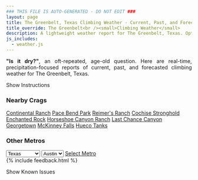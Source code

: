 ```yaml
---
### THIS FILE IS AUTO-GENERATED - DO NOT EDIT ###
layout: page
title: The Greenbelt, Texas Climbing Weather - Current, Past, and Forecasted Report
title_override: The Greenbelt<br /><small>Climbing Weather</small>
description: A lightweight weather report for The Greenbelt, Texas. Optimized for slow internet connections.
js_includes:
  - weather.js
---
```


<section class="measure center lh-copy f5-ns f6 ph2 mv4" style="text-align: justify;">
<strong>"Is it dry?"</strong>, an oft-repeated, age-old question. Here are real-time,
precipitation-focused reports of current, past, and forecasted climbing weather for The Greenbelt, Texas.
</section>

<p id="settings-toggle" class="mw5 b center tc hover-light-red black-70 pointer">Show Instructions</p>
<section id="settings" class="overflow-hidden" style="display:none;">
    <div class="mv2 ph2 center">
        <div class="fn f6 tc pv2">
            <p class="measure lh-copy center"><strong>Show/hide hourly forecasts</strong> by clicking the desired day.</p>
            <hr class="mw5 p0 mv2 o-60 b0 bt b--light-red light-red bg-light-red">
            <p class="measure lh-copy center"><strong>Current and Past conditions</strong> are measured by the nearest weather station. <strong>Forecast conditions</strong> are calculated and polled separately.</p>
            <hr class="mw5 p0 mv2 o-60 b0 bt b--light-red light-red bg-light-red">
            <p class="measure lh-copy center"><strong>Having issues?</strong> Try <a id="clear-cache" class="no-underline relative fancy-link light-red hover-light-red" href="#">clearing the local cache</a>.</p>
            <hr class="mw5 p0 mv2 o-60 b0 bt b--light-red light-red bg-light-red">
            <p class="measure lh-copy center">Weather data sourced from <a class="no-underline fancy-link relative light-red" target="_blank" href="https://www.weather.gov/documentation/services-web-api">weather.gov</a>.</p>
        </div>
    </div>
</section>
<section id="weather" data-crag="the-greenbelt-texas" class="mv4-ns mv3 ph2 center"></section>
<section id="nearby" class="tc lh-copy">
  <h3>Nearby Crags</h3>
<a class="nowrap no-underline fancy-link relative light-red mh3" href="/crags/continental-ranch-texas-weather.html">Continental Ranch</a>
<a class="nowrap no-underline fancy-link relative light-red mh3" href="/crags/pace-bend-park-texas-weather.html">Pace Bend Park</a>
<a class="nowrap no-underline fancy-link relative light-red mh3" href="/crags/reimers-ranch-texas-weather.html">Reimer's Ranch</a>
<a class="nowrap no-underline fancy-link relative light-red mh3" href="/crags/cochise-stronghold-arizona-weather.html">Cochise Stronghold</a>
<a class="nowrap no-underline fancy-link relative light-red mh3" href="/crags/enchanted-rock-texas-weather.html">Enchanted Rock</a>
<a class="nowrap no-underline fancy-link relative light-red mh3" href="/crags/horseshoe-canyon-ranch-arkansas-weather.html">Horseshoe Canyon Ranch</a>
<a class="nowrap no-underline fancy-link relative light-red mh3" href="/crags/last-chance-canyon-new-mexico-weather.html">Last Chance Canyon</a>
<a class="nowrap no-underline fancy-link relative light-red mh3" href="/crags/georgetown-texas-weather.html">Georgetown</a>
<a class="nowrap no-underline fancy-link relative light-red mh3" href="/crags/mckinney-falls-texas-weather.html">McKinney Falls</a>
<a class="nowrap no-underline fancy-link relative light-red mh3" href="/crags/hueco-tanks-texas-weather.html">Hueco Tanks</a>
</section>
<section id="nearby" class="tc lh-copy">
  <h3>Other Metros</h3>
  <select class="ma1 bg-near-white pa2" id="stateSel">
    <option value="Texas" selected>Texas</option>
    <option value="Washington">Washington</option>
    <option value="Colorado">Colorado</option>
    <option value="Tennessee">Tennessee</option>
    <option value="Utah">Utah</option>
    <option value="California">California</option>
  </select>
  <select class="ma1 bg-near-white pa2" id="citySel">
    <option value="Austin" selected>Austin</option>
  </select>
  <a id="selectMetro" class="f6 link dim ph3 pv2 ma1 dib white bg-light-red" href="/crags/austin-texas-weather.html">Select Metro</a>
  <script>
    var states = [];
    states["Texas"] = "Austin"
    states["Washington"] = "Seattle"
    states["Colorado"] = "Denver"
    states["Tennessee"] = "Nashville"
    states["Utah"] = "Salt Lake City"
    states["California"] = "San Francisco|Los Angeles"
  </script>
</section>
{% include feedback.html %}
<p id="issues-toggle" class="mw5 b center tc hover-light-red black-70 pointer">Show Known Issues</p>
<section id="issues" class="overflow-hidden tc f6">
</section>

<script>
  var weekly_EWX_153_89 = {"updated":"2023-01-11T19:16:40+00:00","units":"us","forecastGenerator":"BaselineForecastGenerator","generatedAt":"2023-01-11T19:29:11+00:00","updateTime":"2023-01-11T19:16:40+00:00","validTimes":"2023-01-11T13:00:00+00:00/P7DT12H","elevation":{"unitCode":"wmoUnit:m","value":181.9656},"periods":[{"number":1,"name":"This Afternoon","startTime":"2023-01-11T13:00:00-06:00","endTime":"2023-01-11T18:00:00-06:00","isDaytime":true,"temperature":83,"temperatureUnit":"F","temperatureTrend":null,"windSpeed":"10 to 15 mph","windDirection":"SSW","icon":"https://api.weather.gov/icons/land/day/few?size=medium","shortForecast":"Sunny","detailedForecast":"Sunny, with a high near 83. South southwest wind 10 to 15 mph, with gusts as high as 25 mph."},{"number":2,"name":"Tonight","startTime":"2023-01-11T18:00:00-06:00","endTime":"2023-01-12T06:00:00-06:00","isDaytime":false,"temperature":53,"temperatureUnit":"F","temperatureTrend":"rising","windSpeed":"5 to 10 mph","windDirection":"W","icon":"https://api.weather.gov/icons/land/night/few?size=medium","shortForecast":"Mostly Clear","detailedForecast":"Mostly clear. Low around 53, with temperatures rising to around 58 overnight. West wind 5 to 10 mph, with gusts as high as 25 mph."},{"number":3,"name":"Thursday","startTime":"2023-01-12T06:00:00-06:00","endTime":"2023-01-12T18:00:00-06:00","isDaytime":true,"temperature":64,"temperatureUnit":"F","temperatureTrend":null,"windSpeed":"15 mph","windDirection":"NNW","icon":"https://api.weather.gov/icons/land/day/few?size=medium","shortForecast":"Sunny","detailedForecast":"Sunny, with a high near 64. North northwest wind around 15 mph, with gusts as high as 30 mph."},{"number":4,"name":"Thursday Night","startTime":"2023-01-12T18:00:00-06:00","endTime":"2023-01-13T06:00:00-06:00","isDaytime":false,"temperature":38,"temperatureUnit":"F","temperatureTrend":null,"windSpeed":"5 to 10 mph","windDirection":"NNW","icon":"https://api.weather.gov/icons/land/night/few?size=medium","shortForecast":"Mostly Clear","detailedForecast":"Mostly clear, with a low around 38. North northwest wind 5 to 10 mph, with gusts as high as 20 mph."},{"number":5,"name":"Friday","startTime":"2023-01-13T06:00:00-06:00","endTime":"2023-01-13T18:00:00-06:00","isDaytime":true,"temperature":64,"temperatureUnit":"F","temperatureTrend":null,"windSpeed":"5 mph","windDirection":"NNE","icon":"https://api.weather.gov/icons/land/day/few?size=medium","shortForecast":"Sunny","detailedForecast":"Sunny, with a high near 64. North northeast wind around 5 mph."},{"number":6,"name":"Friday Night","startTime":"2023-01-13T18:00:00-06:00","endTime":"2023-01-14T06:00:00-06:00","isDaytime":false,"temperature":37,"temperatureUnit":"F","temperatureTrend":null,"windSpeed":"0 mph","windDirection":"ESE","icon":"https://api.weather.gov/icons/land/night/skc?size=medium","shortForecast":"Clear","detailedForecast":"Clear, with a low around 37. East southeast wind around 0 mph."},{"number":7,"name":"Saturday","startTime":"2023-01-14T06:00:00-06:00","endTime":"2023-01-14T18:00:00-06:00","isDaytime":true,"temperature":66,"temperatureUnit":"F","temperatureTrend":null,"windSpeed":"0 to 10 mph","windDirection":"SSE","icon":"https://api.weather.gov/icons/land/day/few?size=medium","shortForecast":"Sunny","detailedForecast":"Sunny, with a high near 66. South southeast wind 0 to 10 mph, with gusts as high as 20 mph."},{"number":8,"name":"Saturday Night","startTime":"2023-01-14T18:00:00-06:00","endTime":"2023-01-15T06:00:00-06:00","isDaytime":false,"temperature":49,"temperatureUnit":"F","temperatureTrend":null,"windSpeed":"5 to 10 mph","windDirection":"S","icon":"https://api.weather.gov/icons/land/night/sct?size=medium","shortForecast":"Partly Cloudy","detailedForecast":"Partly cloudy, with a low around 49. South wind 5 to 10 mph."},{"number":9,"name":"Sunday","startTime":"2023-01-15T06:00:00-06:00","endTime":"2023-01-15T18:00:00-06:00","isDaytime":true,"temperature":76,"temperatureUnit":"F","temperatureTrend":null,"windSpeed":"5 to 15 mph","windDirection":"S","icon":"https://api.weather.gov/icons/land/day/sct?size=medium","shortForecast":"Mostly Sunny","detailedForecast":"Mostly sunny, with a high near 76. South wind 5 to 15 mph, with gusts as high as 35 mph."},{"number":10,"name":"Sunday Night","startTime":"2023-01-15T18:00:00-06:00","endTime":"2023-01-16T06:00:00-06:00","isDaytime":false,"temperature":58,"temperatureUnit":"F","temperatureTrend":null,"windSpeed":"5 to 10 mph","windDirection":"S","icon":"https://api.weather.gov/icons/land/night/bkn?size=medium","shortForecast":"Mostly Cloudy","detailedForecast":"Mostly cloudy, with a low around 58."},{"number":11,"name":"M.L. King Jr. Day","startTime":"2023-01-16T06:00:00-06:00","endTime":"2023-01-16T18:00:00-06:00","isDaytime":true,"temperature":78,"temperatureUnit":"F","temperatureTrend":null,"windSpeed":"5 to 10 mph","windDirection":"WSW","icon":"https://api.weather.gov/icons/land/day/sct?size=medium","shortForecast":"Mostly Sunny","detailedForecast":"Mostly sunny, with a high near 78."},{"number":12,"name":"Monday Night","startTime":"2023-01-16T18:00:00-06:00","endTime":"2023-01-17T06:00:00-06:00","isDaytime":false,"temperature":51,"temperatureUnit":"F","temperatureTrend":null,"windSpeed":"0 to 5 mph","windDirection":"W","icon":"https://api.weather.gov/icons/land/night/sct?size=medium","shortForecast":"Partly Cloudy","detailedForecast":"Partly cloudy, with a low around 51."},{"number":13,"name":"Tuesday","startTime":"2023-01-17T06:00:00-06:00","endTime":"2023-01-17T18:00:00-06:00","isDaytime":true,"temperature":80,"temperatureUnit":"F","temperatureTrend":null,"windSpeed":"0 to 5 mph","windDirection":"SW","icon":"https://api.weather.gov/icons/land/day/sct?size=medium","shortForecast":"Mostly Sunny","detailedForecast":"Mostly sunny, with a high near 80."},{"number":14,"name":"Tuesday Night","startTime":"2023-01-17T18:00:00-06:00","endTime":"2023-01-18T06:00:00-06:00","isDaytime":false,"temperature":57,"temperatureUnit":"F","temperatureTrend":null,"windSpeed":"5 mph","windDirection":"SSW","icon":"https://api.weather.gov/icons/land/night/sct/rain_showers,20?size=medium","shortForecast":"Partly Cloudy then Slight Chance Rain Showers","detailedForecast":"A slight chance of rain showers after midnight. Partly cloudy, with a low around 57. Chance of precipitation is 20%."}]}
  var hourly_EWX_153_89 = {"@context":["https://geojson.org/geojson-ld/geojson-context.jsonld",{"@version":"1.1","wx":"https://api.weather.gov/ontology#","geo":"http://www.opengis.net/ont/geosparql#","unit":"http://codes.wmo.int/common/unit/","@vocab":"https://api.weather.gov/ontology#"}],"type":"Feature","geometry":{"type":"Polygon","coordinates":[[[-97.8044748,30.257838],[-97.80393029999999,30.2351015],[-97.77761489999999,30.235569599999998],[-97.77815419999999,30.2583062],[-97.8044748,30.257838]]]},"properties":{"updated":"2023-01-11T19:16:40+00:00","units":"us","forecastGenerator":"HourlyForecastGenerator","generatedAt":"2023-01-11T19:29:12+00:00","updateTime":"2023-01-11T19:16:40+00:00","validTimes":"2023-01-11T13:00:00+00:00/P7DT12H","elevation":{"unitCode":"wmoUnit:m","value":181.9656},"periods":[{"number":1,"name":"","startTime":"2023-01-11T13:00:00-06:00","endTime":"2023-01-11T14:00:00-06:00","isDaytime":true,"temperature":76,"temperatureUnit":"F","temperatureTrend":null,"windSpeed":"15 mph","windDirection":"SSW","icon":"https://api.weather.gov/icons/land/day/few?size=small","shortForecast":"Sunny","detailedForecast":""},{"number":2,"name":"","startTime":"2023-01-11T14:00:00-06:00","endTime":"2023-01-11T15:00:00-06:00","isDaytime":true,"temperature":81,"temperatureUnit":"F","temperatureTrend":null,"windSpeed":"15 mph","windDirection":"SSW","icon":"https://api.weather.gov/icons/land/day/few?size=small","shortForecast":"Sunny","detailedForecast":""},{"number":3,"name":"","startTime":"2023-01-11T15:00:00-06:00","endTime":"2023-01-11T16:00:00-06:00","isDaytime":true,"temperature":83,"temperatureUnit":"F","temperatureTrend":null,"windSpeed":"15 mph","windDirection":"SSW","icon":"https://api.weather.gov/icons/land/day/few?size=small","shortForecast":"Sunny","detailedForecast":""},{"number":4,"name":"","startTime":"2023-01-11T16:00:00-06:00","endTime":"2023-01-11T17:00:00-06:00","isDaytime":true,"temperature":82,"temperatureUnit":"F","temperatureTrend":null,"windSpeed":"15 mph","windDirection":"SSW","icon":"https://api.weather.gov/icons/land/day/few?size=small","shortForecast":"Sunny","detailedForecast":""},{"number":5,"name":"","startTime":"2023-01-11T17:00:00-06:00","endTime":"2023-01-11T18:00:00-06:00","isDaytime":true,"temperature":80,"temperatureUnit":"F","temperatureTrend":null,"windSpeed":"10 mph","windDirection":"SSW","icon":"https://api.weather.gov/icons/land/day/few?size=small","shortForecast":"Sunny","detailedForecast":""},{"number":6,"name":"","startTime":"2023-01-11T18:00:00-06:00","endTime":"2023-01-11T19:00:00-06:00","isDaytime":false,"temperature":78,"temperatureUnit":"F","temperatureTrend":null,"windSpeed":"10 mph","windDirection":"SSW","icon":"https://api.weather.gov/icons/land/night/few?size=small","shortForecast":"Mostly Clear","detailedForecast":""},{"number":7,"name":"","startTime":"2023-01-11T19:00:00-06:00","endTime":"2023-01-11T20:00:00-06:00","isDaytime":false,"temperature":75,"temperatureUnit":"F","temperatureTrend":null,"windSpeed":"10 mph","windDirection":"SSW","icon":"https://api.weather.gov/icons/land/night/few?size=small","shortForecast":"Mostly Clear","detailedForecast":""},{"number":8,"name":"","startTime":"2023-01-11T20:00:00-06:00","endTime":"2023-01-11T21:00:00-06:00","isDaytime":false,"temperature":73,"temperatureUnit":"F","temperatureTrend":null,"windSpeed":"10 mph","windDirection":"SSW","icon":"https://api.weather.gov/icons/land/night/few?size=small","shortForecast":"Mostly Clear","detailedForecast":""},{"number":9,"name":"","startTime":"2023-01-11T21:00:00-06:00","endTime":"2023-01-11T22:00:00-06:00","isDaytime":false,"temperature":72,"temperatureUnit":"F","temperatureTrend":null,"windSpeed":"10 mph","windDirection":"SSW","icon":"https://api.weather.gov/icons/land/night/few?size=small","shortForecast":"Mostly Clear","detailedForecast":""},{"number":10,"name":"","startTime":"2023-01-11T22:00:00-06:00","endTime":"2023-01-11T23:00:00-06:00","isDaytime":false,"temperature":70,"temperatureUnit":"F","temperatureTrend":null,"windSpeed":"10 mph","windDirection":"SW","icon":"https://api.weather.gov/icons/land/night/few?size=small","shortForecast":"Mostly Clear","detailedForecast":""},{"number":11,"name":"","startTime":"2023-01-11T23:00:00-06:00","endTime":"2023-01-12T00:00:00-06:00","isDaytime":false,"temperature":69,"temperatureUnit":"F","temperatureTrend":null,"windSpeed":"5 mph","windDirection":"W","icon":"https://api.weather.gov/icons/land/night/few?size=small","shortForecast":"Mostly Clear","detailedForecast":""},{"number":12,"name":"","startTime":"2023-01-12T00:00:00-06:00","endTime":"2023-01-12T01:00:00-06:00","isDaytime":false,"temperature":67,"temperatureUnit":"F","temperatureTrend":null,"windSpeed":"5 mph","windDirection":"W","icon":"https://api.weather.gov/icons/land/night/few?size=small","shortForecast":"Mostly Clear","detailedForecast":""},{"number":13,"name":"","startTime":"2023-01-12T01:00:00-06:00","endTime":"2023-01-12T02:00:00-06:00","isDaytime":false,"temperature":66,"temperatureUnit":"F","temperatureTrend":null,"windSpeed":"5 mph","windDirection":"W","icon":"https://api.weather.gov/icons/land/night/few?size=small","shortForecast":"Mostly Clear","detailedForecast":""},{"number":14,"name":"","startTime":"2023-01-12T02:00:00-06:00","endTime":"2023-01-12T03:00:00-06:00","isDaytime":false,"temperature":64,"temperatureUnit":"F","temperatureTrend":null,"windSpeed":"5 mph","windDirection":"WNW","icon":"https://api.weather.gov/icons/land/night/few?size=small","shortForecast":"Mostly Clear","detailedForecast":""},{"number":15,"name":"","startTime":"2023-01-12T03:00:00-06:00","endTime":"2023-01-12T04:00:00-06:00","isDaytime":false,"temperature":63,"temperatureUnit":"F","temperatureTrend":null,"windSpeed":"10 mph","windDirection":"NW","icon":"https://api.weather.gov/icons/land/night/few?size=small","shortForecast":"Mostly Clear","detailedForecast":""},{"number":16,"name":"","startTime":"2023-01-12T04:00:00-06:00","endTime":"2023-01-12T05:00:00-06:00","isDaytime":false,"temperature":60,"temperatureUnit":"F","temperatureTrend":null,"windSpeed":"10 mph","windDirection":"NW","icon":"https://api.weather.gov/icons/land/night/few?size=small","shortForecast":"Mostly Clear","detailedForecast":""},{"number":17,"name":"","startTime":"2023-01-12T05:00:00-06:00","endTime":"2023-01-12T06:00:00-06:00","isDaytime":false,"temperature":58,"temperatureUnit":"F","temperatureTrend":null,"windSpeed":"10 mph","windDirection":"NNW","icon":"https://api.weather.gov/icons/land/night/few?size=small","shortForecast":"Mostly Clear","detailedForecast":""},{"number":18,"name":"","startTime":"2023-01-12T06:00:00-06:00","endTime":"2023-01-12T07:00:00-06:00","isDaytime":true,"temperature":56,"temperatureUnit":"F","temperatureTrend":null,"windSpeed":"15 mph","windDirection":"NNW","icon":"https://api.weather.gov/icons/land/day/few?size=small","shortForecast":"Sunny","detailedForecast":""},{"number":19,"name":"","startTime":"2023-01-12T07:00:00-06:00","endTime":"2023-01-12T08:00:00-06:00","isDaytime":true,"temperature":55,"temperatureUnit":"F","temperatureTrend":null,"windSpeed":"15 mph","windDirection":"NNW","icon":"https://api.weather.gov/icons/land/day/few?size=small","shortForecast":"Sunny","detailedForecast":""},{"number":20,"name":"","startTime":"2023-01-12T08:00:00-06:00","endTime":"2023-01-12T09:00:00-06:00","isDaytime":true,"temperature":53,"temperatureUnit":"F","temperatureTrend":null,"windSpeed":"15 mph","windDirection":"NNW","icon":"https://api.weather.gov/icons/land/day/few?size=small","shortForecast":"Sunny","detailedForecast":""},{"number":21,"name":"","startTime":"2023-01-12T09:00:00-06:00","endTime":"2023-01-12T10:00:00-06:00","isDaytime":true,"temperature":54,"temperatureUnit":"F","temperatureTrend":null,"windSpeed":"15 mph","windDirection":"NNW","icon":"https://api.weather.gov/icons/land/day/sct?size=small","shortForecast":"Mostly Sunny","detailedForecast":""},{"number":22,"name":"","startTime":"2023-01-12T10:00:00-06:00","endTime":"2023-01-12T11:00:00-06:00","isDaytime":true,"temperature":55,"temperatureUnit":"F","temperatureTrend":null,"windSpeed":"15 mph","windDirection":"NNW","icon":"https://api.weather.gov/icons/land/day/sct?size=small","shortForecast":"Mostly Sunny","detailedForecast":""},{"number":23,"name":"","startTime":"2023-01-12T11:00:00-06:00","endTime":"2023-01-12T12:00:00-06:00","isDaytime":true,"temperature":58,"temperatureUnit":"F","temperatureTrend":null,"windSpeed":"15 mph","windDirection":"N","icon":"https://api.weather.gov/icons/land/day/sct?size=small","shortForecast":"Mostly Sunny","detailedForecast":""},{"number":24,"name":"","startTime":"2023-01-12T12:00:00-06:00","endTime":"2023-01-12T13:00:00-06:00","isDaytime":true,"temperature":59,"temperatureUnit":"F","temperatureTrend":null,"windSpeed":"15 mph","windDirection":"N","icon":"https://api.weather.gov/icons/land/day/sct?size=small","shortForecast":"Mostly Sunny","detailedForecast":""},{"number":25,"name":"","startTime":"2023-01-12T13:00:00-06:00","endTime":"2023-01-12T14:00:00-06:00","isDaytime":true,"temperature":61,"temperatureUnit":"F","temperatureTrend":null,"windSpeed":"15 mph","windDirection":"N","icon":"https://api.weather.gov/icons/land/day/sct?size=small","shortForecast":"Mostly Sunny","detailedForecast":""},{"number":26,"name":"","startTime":"2023-01-12T14:00:00-06:00","endTime":"2023-01-12T15:00:00-06:00","isDaytime":true,"temperature":62,"temperatureUnit":"F","temperatureTrend":null,"windSpeed":"15 mph","windDirection":"N","icon":"https://api.weather.gov/icons/land/day/few?size=small","shortForecast":"Sunny","detailedForecast":""},{"number":27,"name":"","startTime":"2023-01-12T15:00:00-06:00","endTime":"2023-01-12T16:00:00-06:00","isDaytime":true,"temperature":63,"temperatureUnit":"F","temperatureTrend":null,"windSpeed":"15 mph","windDirection":"N","icon":"https://api.weather.gov/icons/land/day/few?size=small","shortForecast":"Sunny","detailedForecast":""},{"number":28,"name":"","startTime":"2023-01-12T16:00:00-06:00","endTime":"2023-01-12T17:00:00-06:00","isDaytime":true,"temperature":64,"temperatureUnit":"F","temperatureTrend":null,"windSpeed":"15 mph","windDirection":"N","icon":"https://api.weather.gov/icons/land/day/few?size=small","shortForecast":"Sunny","detailedForecast":""},{"number":29,"name":"","startTime":"2023-01-12T17:00:00-06:00","endTime":"2023-01-12T18:00:00-06:00","isDaytime":true,"temperature":62,"temperatureUnit":"F","temperatureTrend":null,"windSpeed":"15 mph","windDirection":"N","icon":"https://api.weather.gov/icons/land/day/few?size=small","shortForecast":"Sunny","detailedForecast":""},{"number":30,"name":"","startTime":"2023-01-12T18:00:00-06:00","endTime":"2023-01-12T19:00:00-06:00","isDaytime":false,"temperature":60,"temperatureUnit":"F","temperatureTrend":null,"windSpeed":"10 mph","windDirection":"N","icon":"https://api.weather.gov/icons/land/night/few?size=small","shortForecast":"Mostly Clear","detailedForecast":""},{"number":31,"name":"","startTime":"2023-01-12T19:00:00-06:00","endTime":"2023-01-12T20:00:00-06:00","isDaytime":false,"temperature":57,"temperatureUnit":"F","temperatureTrend":null,"windSpeed":"10 mph","windDirection":"N","icon":"https://api.weather.gov/icons/land/night/few?size=small","shortForecast":"Mostly Clear","detailedForecast":""},{"number":32,"name":"","startTime":"2023-01-12T20:00:00-06:00","endTime":"2023-01-12T21:00:00-06:00","isDaytime":false,"temperature":55,"temperatureUnit":"F","temperatureTrend":null,"windSpeed":"5 mph","windDirection":"N","icon":"https://api.weather.gov/icons/land/night/few?size=small","shortForecast":"Mostly Clear","detailedForecast":""},{"number":33,"name":"","startTime":"2023-01-12T21:00:00-06:00","endTime":"2023-01-12T22:00:00-06:00","isDaytime":false,"temperature":53,"temperatureUnit":"F","temperatureTrend":null,"windSpeed":"5 mph","windDirection":"N","icon":"https://api.weather.gov/icons/land/night/few?size=small","shortForecast":"Mostly Clear","detailedForecast":""},{"number":34,"name":"","startTime":"2023-01-12T22:00:00-06:00","endTime":"2023-01-12T23:00:00-06:00","isDaytime":false,"temperature":51,"temperatureUnit":"F","temperatureTrend":null,"windSpeed":"5 mph","windDirection":"N","icon":"https://api.weather.gov/icons/land/night/few?size=small","shortForecast":"Mostly Clear","detailedForecast":""},{"number":35,"name":"","startTime":"2023-01-12T23:00:00-06:00","endTime":"2023-01-13T00:00:00-06:00","isDaytime":false,"temperature":49,"temperatureUnit":"F","temperatureTrend":null,"windSpeed":"5 mph","windDirection":"N","icon":"https://api.weather.gov/icons/land/night/skc?size=small","shortForecast":"Clear","detailedForecast":""},{"number":36,"name":"","startTime":"2023-01-13T00:00:00-06:00","endTime":"2023-01-13T01:00:00-06:00","isDaytime":false,"temperature":47,"temperatureUnit":"F","temperatureTrend":null,"windSpeed":"5 mph","windDirection":"N","icon":"https://api.weather.gov/icons/land/night/skc?size=small","shortForecast":"Clear","detailedForecast":""},{"number":37,"name":"","startTime":"2023-01-13T01:00:00-06:00","endTime":"2023-01-13T02:00:00-06:00","isDaytime":false,"temperature":45,"temperatureUnit":"F","temperatureTrend":null,"windSpeed":"5 mph","windDirection":"N","icon":"https://api.weather.gov/icons/land/night/skc?size=small","shortForecast":"Clear","detailedForecast":""},{"number":38,"name":"","startTime":"2023-01-13T02:00:00-06:00","endTime":"2023-01-13T03:00:00-06:00","isDaytime":false,"temperature":44,"temperatureUnit":"F","temperatureTrend":null,"windSpeed":"5 mph","windDirection":"N","icon":"https://api.weather.gov/icons/land/night/skc?size=small","shortForecast":"Clear","detailedForecast":""},{"number":39,"name":"","startTime":"2023-01-13T03:00:00-06:00","endTime":"2023-01-13T04:00:00-06:00","isDaytime":false,"temperature":42,"temperatureUnit":"F","temperatureTrend":null,"windSpeed":"5 mph","windDirection":"N","icon":"https://api.weather.gov/icons/land/night/skc?size=small","shortForecast":"Clear","detailedForecast":""},{"number":40,"name":"","startTime":"2023-01-13T04:00:00-06:00","endTime":"2023-01-13T05:00:00-06:00","isDaytime":false,"temperature":40,"temperatureUnit":"F","temperatureTrend":null,"windSpeed":"5 mph","windDirection":"N","icon":"https://api.weather.gov/icons/land/night/skc?size=small","shortForecast":"Clear","detailedForecast":""},{"number":41,"name":"","startTime":"2023-01-13T05:00:00-06:00","endTime":"2023-01-13T06:00:00-06:00","isDaytime":false,"temperature":39,"temperatureUnit":"F","temperatureTrend":null,"windSpeed":"5 mph","windDirection":"NNW","icon":"https://api.weather.gov/icons/land/night/skc?size=small","shortForecast":"Clear","detailedForecast":""},{"number":42,"name":"","startTime":"2023-01-13T06:00:00-06:00","endTime":"2023-01-13T07:00:00-06:00","isDaytime":true,"temperature":39,"temperatureUnit":"F","temperatureTrend":null,"windSpeed":"5 mph","windDirection":"N","icon":"https://api.weather.gov/icons/land/day/skc?size=small","shortForecast":"Sunny","detailedForecast":""},{"number":43,"name":"","startTime":"2023-01-13T07:00:00-06:00","endTime":"2023-01-13T08:00:00-06:00","isDaytime":true,"temperature":40,"temperatureUnit":"F","temperatureTrend":null,"windSpeed":"5 mph","windDirection":"N","icon":"https://api.weather.gov/icons/land/day/few?size=small","shortForecast":"Sunny","detailedForecast":""},{"number":44,"name":"","startTime":"2023-01-13T08:00:00-06:00","endTime":"2023-01-13T09:00:00-06:00","isDaytime":true,"temperature":42,"temperatureUnit":"F","temperatureTrend":null,"windSpeed":"5 mph","windDirection":"N","icon":"https://api.weather.gov/icons/land/day/few?size=small","shortForecast":"Sunny","detailedForecast":""},{"number":45,"name":"","startTime":"2023-01-13T09:00:00-06:00","endTime":"2023-01-13T10:00:00-06:00","isDaytime":true,"temperature":45,"temperatureUnit":"F","temperatureTrend":null,"windSpeed":"5 mph","windDirection":"N","icon":"https://api.weather.gov/icons/land/day/few?size=small","shortForecast":"Sunny","detailedForecast":""},{"number":46,"name":"","startTime":"2023-01-13T10:00:00-06:00","endTime":"2023-01-13T11:00:00-06:00","isDaytime":true,"temperature":50,"temperatureUnit":"F","temperatureTrend":null,"windSpeed":"5 mph","windDirection":"N","icon":"https://api.weather.gov/icons/land/day/few?size=small","shortForecast":"Sunny","detailedForecast":""},{"number":47,"name":"","startTime":"2023-01-13T11:00:00-06:00","endTime":"2023-01-13T12:00:00-06:00","isDaytime":true,"temperature":54,"temperatureUnit":"F","temperatureTrend":null,"windSpeed":"5 mph","windDirection":"N","icon":"https://api.weather.gov/icons/land/day/few?size=small","shortForecast":"Sunny","detailedForecast":""},{"number":48,"name":"","startTime":"2023-01-13T12:00:00-06:00","endTime":"2023-01-13T13:00:00-06:00","isDaytime":true,"temperature":59,"temperatureUnit":"F","temperatureTrend":null,"windSpeed":"5 mph","windDirection":"N","icon":"https://api.weather.gov/icons/land/day/few?size=small","shortForecast":"Sunny","detailedForecast":""},{"number":49,"name":"","startTime":"2023-01-13T13:00:00-06:00","endTime":"2023-01-13T14:00:00-06:00","isDaytime":true,"temperature":62,"temperatureUnit":"F","temperatureTrend":null,"windSpeed":"5 mph","windDirection":"N","icon":"https://api.weather.gov/icons/land/day/few?size=small","shortForecast":"Sunny","detailedForecast":""},{"number":50,"name":"","startTime":"2023-01-13T14:00:00-06:00","endTime":"2023-01-13T15:00:00-06:00","isDaytime":true,"temperature":63,"temperatureUnit":"F","temperatureTrend":null,"windSpeed":"5 mph","windDirection":"N","icon":"https://api.weather.gov/icons/land/day/skc?size=small","shortForecast":"Sunny","detailedForecast":""},{"number":51,"name":"","startTime":"2023-01-13T15:00:00-06:00","endTime":"2023-01-13T16:00:00-06:00","isDaytime":true,"temperature":64,"temperatureUnit":"F","temperatureTrend":null,"windSpeed":"5 mph","windDirection":"N","icon":"https://api.weather.gov/icons/land/day/skc?size=small","shortForecast":"Sunny","detailedForecast":""},{"number":52,"name":"","startTime":"2023-01-13T16:00:00-06:00","endTime":"2023-01-13T17:00:00-06:00","isDaytime":true,"temperature":63,"temperatureUnit":"F","temperatureTrend":null,"windSpeed":"5 mph","windDirection":"NNE","icon":"https://api.weather.gov/icons/land/day/skc?size=small","shortForecast":"Sunny","detailedForecast":""},{"number":53,"name":"","startTime":"2023-01-13T17:00:00-06:00","endTime":"2023-01-13T18:00:00-06:00","isDaytime":true,"temperature":61,"temperatureUnit":"F","temperatureTrend":null,"windSpeed":"5 mph","windDirection":"NE","icon":"https://api.weather.gov/icons/land/day/skc?size=small","shortForecast":"Sunny","detailedForecast":""},{"number":54,"name":"","startTime":"2023-01-13T18:00:00-06:00","endTime":"2023-01-13T19:00:00-06:00","isDaytime":false,"temperature":58,"temperatureUnit":"F","temperatureTrend":null,"windSpeed":"0 mph","windDirection":"NE","icon":"https://api.weather.gov/icons/land/night/skc?size=small","shortForecast":"Clear","detailedForecast":""},{"number":55,"name":"","startTime":"2023-01-13T19:00:00-06:00","endTime":"2023-01-13T20:00:00-06:00","isDaytime":false,"temperature":55,"temperatureUnit":"F","temperatureTrend":null,"windSpeed":"0 mph","windDirection":"ENE","icon":"https://api.weather.gov/icons/land/night/skc?size=small","shortForecast":"Clear","detailedForecast":""},{"number":56,"name":"","startTime":"2023-01-13T20:00:00-06:00","endTime":"2023-01-13T21:00:00-06:00","isDaytime":false,"temperature":52,"temperatureUnit":"F","temperatureTrend":null,"windSpeed":"0 mph","windDirection":"ENE","icon":"https://api.weather.gov/icons/land/night/skc?size=small","shortForecast":"Clear","detailedForecast":""},{"number":57,"name":"","startTime":"2023-01-13T21:00:00-06:00","endTime":"2023-01-13T22:00:00-06:00","isDaytime":false,"temperature":50,"temperatureUnit":"F","temperatureTrend":null,"windSpeed":"0 mph","windDirection":"ENE","icon":"https://api.weather.gov/icons/land/night/skc?size=small","shortForecast":"Clear","detailedForecast":""},{"number":58,"name":"","startTime":"2023-01-13T22:00:00-06:00","endTime":"2023-01-13T23:00:00-06:00","isDaytime":false,"temperature":48,"temperatureUnit":"F","temperatureTrend":null,"windSpeed":"0 mph","windDirection":"E","icon":"https://api.weather.gov/icons/land/night/skc?size=small","shortForecast":"Clear","detailedForecast":""},{"number":59,"name":"","startTime":"2023-01-13T23:00:00-06:00","endTime":"2023-01-14T00:00:00-06:00","isDaytime":false,"temperature":47,"temperatureUnit":"F","temperatureTrend":null,"windSpeed":"0 mph","windDirection":"E","icon":"https://api.weather.gov/icons/land/night/skc?size=small","shortForecast":"Clear","detailedForecast":""},{"number":60,"name":"","startTime":"2023-01-14T00:00:00-06:00","endTime":"2023-01-14T01:00:00-06:00","isDaytime":false,"temperature":45,"temperatureUnit":"F","temperatureTrend":null,"windSpeed":"0 mph","windDirection":"ESE","icon":"https://api.weather.gov/icons/land/night/skc?size=small","shortForecast":"Clear","detailedForecast":""},{"number":61,"name":"","startTime":"2023-01-14T01:00:00-06:00","endTime":"2023-01-14T02:00:00-06:00","isDaytime":false,"temperature":44,"temperatureUnit":"F","temperatureTrend":null,"windSpeed":"0 mph","windDirection":"SE","icon":"https://api.weather.gov/icons/land/night/skc?size=small","shortForecast":"Clear","detailedForecast":""},{"number":62,"name":"","startTime":"2023-01-14T02:00:00-06:00","endTime":"2023-01-14T03:00:00-06:00","isDaytime":false,"temperature":42,"temperatureUnit":"F","temperatureTrend":null,"windSpeed":"0 mph","windDirection":"S","icon":"https://api.weather.gov/icons/land/night/skc?size=small","shortForecast":"Clear","detailedForecast":""},{"number":63,"name":"","startTime":"2023-01-14T03:00:00-06:00","endTime":"2023-01-14T04:00:00-06:00","isDaytime":false,"temperature":40,"temperatureUnit":"F","temperatureTrend":null,"windSpeed":"0 mph","windDirection":"SSW","icon":"https://api.weather.gov/icons/land/night/skc?size=small","shortForecast":"Clear","detailedForecast":""},{"number":64,"name":"","startTime":"2023-01-14T04:00:00-06:00","endTime":"2023-01-14T05:00:00-06:00","isDaytime":false,"temperature":39,"temperatureUnit":"F","temperatureTrend":null,"windSpeed":"0 mph","windDirection":"S","icon":"https://api.weather.gov/icons/land/night/skc?size=small","shortForecast":"Clear","detailedForecast":""},{"number":65,"name":"","startTime":"2023-01-14T05:00:00-06:00","endTime":"2023-01-14T06:00:00-06:00","isDaytime":false,"temperature":38,"temperatureUnit":"F","temperatureTrend":null,"windSpeed":"0 mph","windDirection":"S","icon":"https://api.weather.gov/icons/land/night/few?size=small","shortForecast":"Mostly Clear","detailedForecast":""},{"number":66,"name":"","startTime":"2023-01-14T06:00:00-06:00","endTime":"2023-01-14T07:00:00-06:00","isDaytime":true,"temperature":38,"temperatureUnit":"F","temperatureTrend":null,"windSpeed":"0 mph","windDirection":"SSE","icon":"https://api.weather.gov/icons/land/day/few?size=small","shortForecast":"Sunny","detailedForecast":""},{"number":67,"name":"","startTime":"2023-01-14T07:00:00-06:00","endTime":"2023-01-14T08:00:00-06:00","isDaytime":true,"temperature":39,"temperatureUnit":"F","temperatureTrend":null,"windSpeed":"0 mph","windDirection":"SSE","icon":"https://api.weather.gov/icons/land/day/few?size=small","shortForecast":"Sunny","detailedForecast":""},{"number":68,"name":"","startTime":"2023-01-14T08:00:00-06:00","endTime":"2023-01-14T09:00:00-06:00","isDaytime":true,"temperature":41,"temperatureUnit":"F","temperatureTrend":null,"windSpeed":"0 mph","windDirection":"S","icon":"https://api.weather.gov/icons/land/day/few?size=small","shortForecast":"Sunny","detailedForecast":""},{"number":69,"name":"","startTime":"2023-01-14T09:00:00-06:00","endTime":"2023-01-14T10:00:00-06:00","isDaytime":true,"temperature":45,"temperatureUnit":"F","temperatureTrend":null,"windSpeed":"0 mph","windDirection":"S","icon":"https://api.weather.gov/icons/land/day/few?size=small","shortForecast":"Sunny","detailedForecast":""},{"number":70,"name":"","startTime":"2023-01-14T10:00:00-06:00","endTime":"2023-01-14T11:00:00-06:00","isDaytime":true,"temperature":50,"temperatureUnit":"F","temperatureTrend":null,"windSpeed":"5 mph","windDirection":"S","icon":"https://api.weather.gov/icons/land/day/few?size=small","shortForecast":"Sunny","detailedForecast":""},{"number":71,"name":"","startTime":"2023-01-14T11:00:00-06:00","endTime":"2023-01-14T12:00:00-06:00","isDaytime":true,"temperature":55,"temperatureUnit":"F","temperatureTrend":null,"windSpeed":"5 mph","windDirection":"S","icon":"https://api.weather.gov/icons/land/day/few?size=small","shortForecast":"Sunny","detailedForecast":""},{"number":72,"name":"","startTime":"2023-01-14T12:00:00-06:00","endTime":"2023-01-14T13:00:00-06:00","isDaytime":true,"temperature":60,"temperatureUnit":"F","temperatureTrend":null,"windSpeed":"10 mph","windDirection":"S","icon":"https://api.weather.gov/icons/land/day/sct?size=small","shortForecast":"Mostly Sunny","detailedForecast":""},{"number":73,"name":"","startTime":"2023-01-14T13:00:00-06:00","endTime":"2023-01-14T14:00:00-06:00","isDaytime":true,"temperature":63,"temperatureUnit":"F","temperatureTrend":null,"windSpeed":"10 mph","windDirection":"S","icon":"https://api.weather.gov/icons/land/day/few?size=small","shortForecast":"Sunny","detailedForecast":""},{"number":74,"name":"","startTime":"2023-01-14T14:00:00-06:00","endTime":"2023-01-14T15:00:00-06:00","isDaytime":true,"temperature":65,"temperatureUnit":"F","temperatureTrend":null,"windSpeed":"10 mph","windDirection":"S","icon":"https://api.weather.gov/icons/land/day/few?size=small","shortForecast":"Sunny","detailedForecast":""},{"number":75,"name":"","startTime":"2023-01-14T15:00:00-06:00","endTime":"2023-01-14T16:00:00-06:00","isDaytime":true,"temperature":65,"temperatureUnit":"F","temperatureTrend":null,"windSpeed":"10 mph","windDirection":"S","icon":"https://api.weather.gov/icons/land/day/few?size=small","shortForecast":"Sunny","detailedForecast":""},{"number":76,"name":"","startTime":"2023-01-14T16:00:00-06:00","endTime":"2023-01-14T17:00:00-06:00","isDaytime":true,"temperature":65,"temperatureUnit":"F","temperatureTrend":null,"windSpeed":"10 mph","windDirection":"S","icon":"https://api.weather.gov/icons/land/day/few?size=small","shortForecast":"Sunny","detailedForecast":""},{"number":77,"name":"","startTime":"2023-01-14T17:00:00-06:00","endTime":"2023-01-14T18:00:00-06:00","isDaytime":true,"temperature":63,"temperatureUnit":"F","temperatureTrend":null,"windSpeed":"10 mph","windDirection":"SSE","icon":"https://api.weather.gov/icons/land/day/few?size=small","shortForecast":"Sunny","detailedForecast":""},{"number":78,"name":"","startTime":"2023-01-14T18:00:00-06:00","endTime":"2023-01-14T19:00:00-06:00","isDaytime":false,"temperature":61,"temperatureUnit":"F","temperatureTrend":null,"windSpeed":"10 mph","windDirection":"SSE","icon":"https://api.weather.gov/icons/land/night/few?size=small","shortForecast":"Mostly Clear","detailedForecast":""},{"number":79,"name":"","startTime":"2023-01-14T19:00:00-06:00","endTime":"2023-01-14T20:00:00-06:00","isDaytime":false,"temperature":59,"temperatureUnit":"F","temperatureTrend":null,"windSpeed":"10 mph","windDirection":"SSE","icon":"https://api.weather.gov/icons/land/night/few?size=small","shortForecast":"Mostly Clear","detailedForecast":""},{"number":80,"name":"","startTime":"2023-01-14T20:00:00-06:00","endTime":"2023-01-14T21:00:00-06:00","isDaytime":false,"temperature":56,"temperatureUnit":"F","temperatureTrend":null,"windSpeed":"10 mph","windDirection":"S","icon":"https://api.weather.gov/icons/land/night/sct?size=small","shortForecast":"Partly Cloudy","detailedForecast":""},{"number":81,"name":"","startTime":"2023-01-14T21:00:00-06:00","endTime":"2023-01-14T22:00:00-06:00","isDaytime":false,"temperature":54,"temperatureUnit":"F","temperatureTrend":null,"windSpeed":"10 mph","windDirection":"S","icon":"https://api.weather.gov/icons/land/night/sct?size=small","shortForecast":"Partly Cloudy","detailedForecast":""},{"number":82,"name":"","startTime":"2023-01-14T22:00:00-06:00","endTime":"2023-01-14T23:00:00-06:00","isDaytime":false,"temperature":53,"temperatureUnit":"F","temperatureTrend":null,"windSpeed":"10 mph","windDirection":"S","icon":"https://api.weather.gov/icons/land/night/sct?size=small","shortForecast":"Partly Cloudy","detailedForecast":""},{"number":83,"name":"","startTime":"2023-01-14T23:00:00-06:00","endTime":"2023-01-15T00:00:00-06:00","isDaytime":false,"temperature":52,"temperatureUnit":"F","temperatureTrend":null,"windSpeed":"10 mph","windDirection":"S","icon":"https://api.weather.gov/icons/land/night/sct?size=small","shortForecast":"Partly Cloudy","detailedForecast":""},{"number":84,"name":"","startTime":"2023-01-15T00:00:00-06:00","endTime":"2023-01-15T01:00:00-06:00","isDaytime":false,"temperature":51,"temperatureUnit":"F","temperatureTrend":null,"windSpeed":"10 mph","windDirection":"S","icon":"https://api.weather.gov/icons/land/night/sct?size=small","shortForecast":"Partly Cloudy","detailedForecast":""},{"number":85,"name":"","startTime":"2023-01-15T01:00:00-06:00","endTime":"2023-01-15T02:00:00-06:00","isDaytime":false,"temperature":51,"temperatureUnit":"F","temperatureTrend":null,"windSpeed":"10 mph","windDirection":"S","icon":"https://api.weather.gov/icons/land/night/sct?size=small","shortForecast":"Partly Cloudy","detailedForecast":""},{"number":86,"name":"","startTime":"2023-01-15T02:00:00-06:00","endTime":"2023-01-15T03:00:00-06:00","isDaytime":false,"temperature":51,"temperatureUnit":"F","temperatureTrend":null,"windSpeed":"10 mph","windDirection":"S","icon":"https://api.weather.gov/icons/land/night/sct?size=small","shortForecast":"Partly Cloudy","detailedForecast":""},{"number":87,"name":"","startTime":"2023-01-15T03:00:00-06:00","endTime":"2023-01-15T04:00:00-06:00","isDaytime":false,"temperature":51,"temperatureUnit":"F","temperatureTrend":null,"windSpeed":"10 mph","windDirection":"S","icon":"https://api.weather.gov/icons/land/night/sct?size=small","shortForecast":"Partly Cloudy","detailedForecast":""},{"number":88,"name":"","startTime":"2023-01-15T04:00:00-06:00","endTime":"2023-01-15T05:00:00-06:00","isDaytime":false,"temperature":50,"temperatureUnit":"F","temperatureTrend":null,"windSpeed":"5 mph","windDirection":"S","icon":"https://api.weather.gov/icons/land/night/sct?size=small","shortForecast":"Partly Cloudy","detailedForecast":""},{"number":89,"name":"","startTime":"2023-01-15T05:00:00-06:00","endTime":"2023-01-15T06:00:00-06:00","isDaytime":false,"temperature":49,"temperatureUnit":"F","temperatureTrend":null,"windSpeed":"5 mph","windDirection":"S","icon":"https://api.weather.gov/icons/land/night/sct?size=small","shortForecast":"Partly Cloudy","detailedForecast":""},{"number":90,"name":"","startTime":"2023-01-15T06:00:00-06:00","endTime":"2023-01-15T07:00:00-06:00","isDaytime":true,"temperature":50,"temperatureUnit":"F","temperatureTrend":null,"windSpeed":"5 mph","windDirection":"S","icon":"https://api.weather.gov/icons/land/day/sct?size=small","shortForecast":"Mostly Sunny","detailedForecast":""},{"number":91,"name":"","startTime":"2023-01-15T07:00:00-06:00","endTime":"2023-01-15T08:00:00-06:00","isDaytime":true,"temperature":51,"temperatureUnit":"F","temperatureTrend":null,"windSpeed":"10 mph","windDirection":"S","icon":"https://api.weather.gov/icons/land/day/sct?size=small","shortForecast":"Mostly Sunny","detailedForecast":""},{"number":92,"name":"","startTime":"2023-01-15T08:00:00-06:00","endTime":"2023-01-15T09:00:00-06:00","isDaytime":true,"temperature":53,"temperatureUnit":"F","temperatureTrend":null,"windSpeed":"10 mph","windDirection":"S","icon":"https://api.weather.gov/icons/land/day/sct?size=small","shortForecast":"Mostly Sunny","detailedForecast":""},{"number":93,"name":"","startTime":"2023-01-15T09:00:00-06:00","endTime":"2023-01-15T10:00:00-06:00","isDaytime":true,"temperature":56,"temperatureUnit":"F","temperatureTrend":null,"windSpeed":"10 mph","windDirection":"S","icon":"https://api.weather.gov/icons/land/day/sct?size=small","shortForecast":"Mostly Sunny","detailedForecast":""},{"number":94,"name":"","startTime":"2023-01-15T10:00:00-06:00","endTime":"2023-01-15T11:00:00-06:00","isDaytime":true,"temperature":61,"temperatureUnit":"F","temperatureTrend":null,"windSpeed":"15 mph","windDirection":"S","icon":"https://api.weather.gov/icons/land/day/sct?size=small","shortForecast":"Mostly Sunny","detailedForecast":""},{"number":95,"name":"","startTime":"2023-01-15T11:00:00-06:00","endTime":"2023-01-15T12:00:00-06:00","isDaytime":true,"temperature":66,"temperatureUnit":"F","temperatureTrend":null,"windSpeed":"15 mph","windDirection":"S","icon":"https://api.weather.gov/icons/land/day/sct?size=small","shortForecast":"Mostly Sunny","detailedForecast":""},{"number":96,"name":"","startTime":"2023-01-15T12:00:00-06:00","endTime":"2023-01-15T13:00:00-06:00","isDaytime":true,"temperature":70,"temperatureUnit":"F","temperatureTrend":null,"windSpeed":"15 mph","windDirection":"S","icon":"https://api.weather.gov/icons/land/day/sct?size=small","shortForecast":"Mostly Sunny","detailedForecast":""},{"number":97,"name":"","startTime":"2023-01-15T13:00:00-06:00","endTime":"2023-01-15T14:00:00-06:00","isDaytime":true,"temperature":73,"temperatureUnit":"F","temperatureTrend":null,"windSpeed":"15 mph","windDirection":"S","icon":"https://api.weather.gov/icons/land/day/sct?size=small","shortForecast":"Mostly Sunny","detailedForecast":""},{"number":98,"name":"","startTime":"2023-01-15T14:00:00-06:00","endTime":"2023-01-15T15:00:00-06:00","isDaytime":true,"temperature":75,"temperatureUnit":"F","temperatureTrend":null,"windSpeed":"15 mph","windDirection":"S","icon":"https://api.weather.gov/icons/land/day/sct?size=small","shortForecast":"Mostly Sunny","detailedForecast":""},{"number":99,"name":"","startTime":"2023-01-15T15:00:00-06:00","endTime":"2023-01-15T16:00:00-06:00","isDaytime":true,"temperature":75,"temperatureUnit":"F","temperatureTrend":null,"windSpeed":"15 mph","windDirection":"S","icon":"https://api.weather.gov/icons/land/day/sct?size=small","shortForecast":"Mostly Sunny","detailedForecast":""},{"number":100,"name":"","startTime":"2023-01-15T16:00:00-06:00","endTime":"2023-01-15T17:00:00-06:00","isDaytime":true,"temperature":75,"temperatureUnit":"F","temperatureTrend":null,"windSpeed":"15 mph","windDirection":"S","icon":"https://api.weather.gov/icons/land/day/sct?size=small","shortForecast":"Mostly Sunny","detailedForecast":""},{"number":101,"name":"","startTime":"2023-01-15T17:00:00-06:00","endTime":"2023-01-15T18:00:00-06:00","isDaytime":true,"temperature":73,"temperatureUnit":"F","temperatureTrend":null,"windSpeed":"15 mph","windDirection":"S","icon":"https://api.weather.gov/icons/land/day/bkn?size=small","shortForecast":"Partly Sunny","detailedForecast":""},{"number":102,"name":"","startTime":"2023-01-15T18:00:00-06:00","endTime":"2023-01-15T19:00:00-06:00","isDaytime":false,"temperature":71,"temperatureUnit":"F","temperatureTrend":null,"windSpeed":"10 mph","windDirection":"S","icon":"https://api.weather.gov/icons/land/night/bkn?size=small","shortForecast":"Mostly Cloudy","detailedForecast":""},{"number":103,"name":"","startTime":"2023-01-15T19:00:00-06:00","endTime":"2023-01-15T20:00:00-06:00","isDaytime":false,"temperature":69,"temperatureUnit":"F","temperatureTrend":null,"windSpeed":"10 mph","windDirection":"S","icon":"https://api.weather.gov/icons/land/night/bkn?size=small","shortForecast":"Mostly Cloudy","detailedForecast":""},{"number":104,"name":"","startTime":"2023-01-15T20:00:00-06:00","endTime":"2023-01-15T21:00:00-06:00","isDaytime":false,"temperature":67,"temperatureUnit":"F","temperatureTrend":null,"windSpeed":"10 mph","windDirection":"S","icon":"https://api.weather.gov/icons/land/night/bkn?size=small","shortForecast":"Mostly Cloudy","detailedForecast":""},{"number":105,"name":"","startTime":"2023-01-15T21:00:00-06:00","endTime":"2023-01-15T22:00:00-06:00","isDaytime":false,"temperature":65,"temperatureUnit":"F","temperatureTrend":null,"windSpeed":"10 mph","windDirection":"S","icon":"https://api.weather.gov/icons/land/night/bkn?size=small","shortForecast":"Mostly Cloudy","detailedForecast":""},{"number":106,"name":"","startTime":"2023-01-15T22:00:00-06:00","endTime":"2023-01-15T23:00:00-06:00","isDaytime":false,"temperature":64,"temperatureUnit":"F","temperatureTrend":null,"windSpeed":"10 mph","windDirection":"S","icon":"https://api.weather.gov/icons/land/night/bkn?size=small","shortForecast":"Mostly Cloudy","detailedForecast":""},{"number":107,"name":"","startTime":"2023-01-15T23:00:00-06:00","endTime":"2023-01-16T00:00:00-06:00","isDaytime":false,"temperature":63,"temperatureUnit":"F","temperatureTrend":null,"windSpeed":"10 mph","windDirection":"S","icon":"https://api.weather.gov/icons/land/night/bkn?size=small","shortForecast":"Mostly Cloudy","detailedForecast":""},{"number":108,"name":"","startTime":"2023-01-16T00:00:00-06:00","endTime":"2023-01-16T01:00:00-06:00","isDaytime":false,"temperature":62,"temperatureUnit":"F","temperatureTrend":null,"windSpeed":"10 mph","windDirection":"S","icon":"https://api.weather.gov/icons/land/night/bkn?size=small","shortForecast":"Mostly Cloudy","detailedForecast":""},{"number":109,"name":"","startTime":"2023-01-16T01:00:00-06:00","endTime":"2023-01-16T02:00:00-06:00","isDaytime":false,"temperature":61,"temperatureUnit":"F","temperatureTrend":null,"windSpeed":"10 mph","windDirection":"S","icon":"https://api.weather.gov/icons/land/night/bkn?size=small","shortForecast":"Mostly Cloudy","detailedForecast":""},{"number":110,"name":"","startTime":"2023-01-16T02:00:00-06:00","endTime":"2023-01-16T03:00:00-06:00","isDaytime":false,"temperature":60,"temperatureUnit":"F","temperatureTrend":null,"windSpeed":"10 mph","windDirection":"SSW","icon":"https://api.weather.gov/icons/land/night/bkn?size=small","shortForecast":"Mostly Cloudy","detailedForecast":""},{"number":111,"name":"","startTime":"2023-01-16T03:00:00-06:00","endTime":"2023-01-16T04:00:00-06:00","isDaytime":false,"temperature":60,"temperatureUnit":"F","temperatureTrend":null,"windSpeed":"10 mph","windDirection":"SSW","icon":"https://api.weather.gov/icons/land/night/bkn?size=small","shortForecast":"Mostly Cloudy","detailedForecast":""},{"number":112,"name":"","startTime":"2023-01-16T04:00:00-06:00","endTime":"2023-01-16T05:00:00-06:00","isDaytime":false,"temperature":59,"temperatureUnit":"F","temperatureTrend":null,"windSpeed":"10 mph","windDirection":"SSW","icon":"https://api.weather.gov/icons/land/night/bkn?size=small","shortForecast":"Mostly Cloudy","detailedForecast":""},{"number":113,"name":"","startTime":"2023-01-16T05:00:00-06:00","endTime":"2023-01-16T06:00:00-06:00","isDaytime":false,"temperature":58,"temperatureUnit":"F","temperatureTrend":null,"windSpeed":"5 mph","windDirection":"SSW","icon":"https://api.weather.gov/icons/land/night/bkn?size=small","shortForecast":"Mostly Cloudy","detailedForecast":""},{"number":114,"name":"","startTime":"2023-01-16T06:00:00-06:00","endTime":"2023-01-16T07:00:00-06:00","isDaytime":true,"temperature":58,"temperatureUnit":"F","temperatureTrend":null,"windSpeed":"5 mph","windDirection":"SSW","icon":"https://api.weather.gov/icons/land/day/bkn?size=small","shortForecast":"Partly Sunny","detailedForecast":""},{"number":115,"name":"","startTime":"2023-01-16T07:00:00-06:00","endTime":"2023-01-16T08:00:00-06:00","isDaytime":true,"temperature":59,"temperatureUnit":"F","temperatureTrend":null,"windSpeed":"5 mph","windDirection":"SW","icon":"https://api.weather.gov/icons/land/day/bkn?size=small","shortForecast":"Partly Sunny","detailedForecast":""},{"number":116,"name":"","startTime":"2023-01-16T08:00:00-06:00","endTime":"2023-01-16T09:00:00-06:00","isDaytime":true,"temperature":60,"temperatureUnit":"F","temperatureTrend":null,"windSpeed":"5 mph","windDirection":"SW","icon":"https://api.weather.gov/icons/land/day/bkn?size=small","shortForecast":"Partly Sunny","detailedForecast":""},{"number":117,"name":"","startTime":"2023-01-16T09:00:00-06:00","endTime":"2023-01-16T10:00:00-06:00","isDaytime":true,"temperature":62,"temperatureUnit":"F","temperatureTrend":null,"windSpeed":"5 mph","windDirection":"SW","icon":"https://api.weather.gov/icons/land/day/sct?size=small","shortForecast":"Mostly Sunny","detailedForecast":""},{"number":118,"name":"","startTime":"2023-01-16T10:00:00-06:00","endTime":"2023-01-16T11:00:00-06:00","isDaytime":true,"temperature":65,"temperatureUnit":"F","temperatureTrend":null,"windSpeed":"5 mph","windDirection":"WSW","icon":"https://api.weather.gov/icons/land/day/sct?size=small","shortForecast":"Mostly Sunny","detailedForecast":""},{"number":119,"name":"","startTime":"2023-01-16T11:00:00-06:00","endTime":"2023-01-16T12:00:00-06:00","isDaytime":true,"temperature":69,"temperatureUnit":"F","temperatureTrend":null,"windSpeed":"10 mph","windDirection":"W","icon":"https://api.weather.gov/icons/land/day/sct?size=small","shortForecast":"Mostly Sunny","detailedForecast":""},{"number":120,"name":"","startTime":"2023-01-16T12:00:00-06:00","endTime":"2023-01-16T13:00:00-06:00","isDaytime":true,"temperature":73,"temperatureUnit":"F","temperatureTrend":null,"windSpeed":"10 mph","windDirection":"W","icon":"https://api.weather.gov/icons/land/day/sct?size=small","shortForecast":"Mostly Sunny","detailedForecast":""},{"number":121,"name":"","startTime":"2023-01-16T13:00:00-06:00","endTime":"2023-01-16T14:00:00-06:00","isDaytime":true,"temperature":75,"temperatureUnit":"F","temperatureTrend":null,"windSpeed":"10 mph","windDirection":"W","icon":"https://api.weather.gov/icons/land/day/sct?size=small","shortForecast":"Mostly Sunny","detailedForecast":""},{"number":122,"name":"","startTime":"2023-01-16T14:00:00-06:00","endTime":"2023-01-16T15:00:00-06:00","isDaytime":true,"temperature":77,"temperatureUnit":"F","temperatureTrend":null,"windSpeed":"10 mph","windDirection":"W","icon":"https://api.weather.gov/icons/land/day/sct?size=small","shortForecast":"Mostly Sunny","detailedForecast":""},{"number":123,"name":"","startTime":"2023-01-16T15:00:00-06:00","endTime":"2023-01-16T16:00:00-06:00","isDaytime":true,"temperature":77,"temperatureUnit":"F","temperatureTrend":null,"windSpeed":"10 mph","windDirection":"W","icon":"https://api.weather.gov/icons/land/day/sct?size=small","shortForecast":"Mostly Sunny","detailedForecast":""},{"number":124,"name":"","startTime":"2023-01-16T16:00:00-06:00","endTime":"2023-01-16T17:00:00-06:00","isDaytime":true,"temperature":76,"temperatureUnit":"F","temperatureTrend":null,"windSpeed":"5 mph","windDirection":"W","icon":"https://api.weather.gov/icons/land/day/sct?size=small","shortForecast":"Mostly Sunny","detailedForecast":""},{"number":125,"name":"","startTime":"2023-01-16T17:00:00-06:00","endTime":"2023-01-16T18:00:00-06:00","isDaytime":true,"temperature":74,"temperatureUnit":"F","temperatureTrend":null,"windSpeed":"5 mph","windDirection":"W","icon":"https://api.weather.gov/icons/land/day/sct?size=small","shortForecast":"Mostly Sunny","detailedForecast":""},{"number":126,"name":"","startTime":"2023-01-16T18:00:00-06:00","endTime":"2023-01-16T19:00:00-06:00","isDaytime":false,"temperature":72,"temperatureUnit":"F","temperatureTrend":null,"windSpeed":"5 mph","windDirection":"W","icon":"https://api.weather.gov/icons/land/night/sct?size=small","shortForecast":"Partly Cloudy","detailedForecast":""},{"number":127,"name":"","startTime":"2023-01-16T19:00:00-06:00","endTime":"2023-01-16T20:00:00-06:00","isDaytime":false,"temperature":68,"temperatureUnit":"F","temperatureTrend":null,"windSpeed":"0 mph","windDirection":"W","icon":"https://api.weather.gov/icons/land/night/sct?size=small","shortForecast":"Partly Cloudy","detailedForecast":""},{"number":128,"name":"","startTime":"2023-01-16T20:00:00-06:00","endTime":"2023-01-16T21:00:00-06:00","isDaytime":false,"temperature":64,"temperatureUnit":"F","temperatureTrend":null,"windSpeed":"0 mph","windDirection":"W","icon":"https://api.weather.gov/icons/land/night/sct?size=small","shortForecast":"Partly Cloudy","detailedForecast":""},{"number":129,"name":"","startTime":"2023-01-16T21:00:00-06:00","endTime":"2023-01-16T22:00:00-06:00","isDaytime":false,"temperature":61,"temperatureUnit":"F","temperatureTrend":null,"windSpeed":"0 mph","windDirection":"W","icon":"https://api.weather.gov/icons/land/night/sct?size=small","shortForecast":"Partly Cloudy","detailedForecast":""},{"number":130,"name":"","startTime":"2023-01-16T22:00:00-06:00","endTime":"2023-01-16T23:00:00-06:00","isDaytime":false,"temperature":59,"temperatureUnit":"F","temperatureTrend":null,"windSpeed":"0 mph","windDirection":"W","icon":"https://api.weather.gov/icons/land/night/sct?size=small","shortForecast":"Partly Cloudy","detailedForecast":""},{"number":131,"name":"","startTime":"2023-01-16T23:00:00-06:00","endTime":"2023-01-17T00:00:00-06:00","isDaytime":false,"temperature":58,"temperatureUnit":"F","temperatureTrend":null,"windSpeed":"0 mph","windDirection":"W","icon":"https://api.weather.gov/icons/land/night/sct?size=small","shortForecast":"Partly Cloudy","detailedForecast":""},{"number":132,"name":"","startTime":"2023-01-17T00:00:00-06:00","endTime":"2023-01-17T01:00:00-06:00","isDaytime":false,"temperature":57,"temperatureUnit":"F","temperatureTrend":null,"windSpeed":"0 mph","windDirection":"W","icon":"https://api.weather.gov/icons/land/night/sct?size=small","shortForecast":"Partly Cloudy","detailedForecast":""},{"number":133,"name":"","startTime":"2023-01-17T01:00:00-06:00","endTime":"2023-01-17T02:00:00-06:00","isDaytime":false,"temperature":55,"temperatureUnit":"F","temperatureTrend":null,"windSpeed":"0 mph","windDirection":"W","icon":"https://api.weather.gov/icons/land/night/sct?size=small","shortForecast":"Partly Cloudy","detailedForecast":""},{"number":134,"name":"","startTime":"2023-01-17T02:00:00-06:00","endTime":"2023-01-17T03:00:00-06:00","isDaytime":false,"temperature":54,"temperatureUnit":"F","temperatureTrend":null,"windSpeed":"0 mph","windDirection":"W","icon":"https://api.weather.gov/icons/land/night/sct?size=small","shortForecast":"Partly Cloudy","detailedForecast":""},{"number":135,"name":"","startTime":"2023-01-17T03:00:00-06:00","endTime":"2023-01-17T04:00:00-06:00","isDaytime":false,"temperature":53,"temperatureUnit":"F","temperatureTrend":null,"windSpeed":"0 mph","windDirection":"W","icon":"https://api.weather.gov/icons/land/night/sct?size=small","shortForecast":"Partly Cloudy","detailedForecast":""},{"number":136,"name":"","startTime":"2023-01-17T04:00:00-06:00","endTime":"2023-01-17T05:00:00-06:00","isDaytime":false,"temperature":51,"temperatureUnit":"F","temperatureTrend":null,"windSpeed":"0 mph","windDirection":"W","icon":"https://api.weather.gov/icons/land/night/sct?size=small","shortForecast":"Partly Cloudy","detailedForecast":""},{"number":137,"name":"","startTime":"2023-01-17T05:00:00-06:00","endTime":"2023-01-17T06:00:00-06:00","isDaytime":false,"temperature":51,"temperatureUnit":"F","temperatureTrend":null,"windSpeed":"0 mph","windDirection":"W","icon":"https://api.weather.gov/icons/land/night/sct?size=small","shortForecast":"Partly Cloudy","detailedForecast":""},{"number":138,"name":"","startTime":"2023-01-17T06:00:00-06:00","endTime":"2023-01-17T07:00:00-06:00","isDaytime":true,"temperature":51,"temperatureUnit":"F","temperatureTrend":null,"windSpeed":"0 mph","windDirection":"W","icon":"https://api.weather.gov/icons/land/day/sct?size=small","shortForecast":"Mostly Sunny","detailedForecast":""},{"number":139,"name":"","startTime":"2023-01-17T07:00:00-06:00","endTime":"2023-01-17T08:00:00-06:00","isDaytime":true,"temperature":52,"temperatureUnit":"F","temperatureTrend":null,"windSpeed":"0 mph","windDirection":"W","icon":"https://api.weather.gov/icons/land/day/sct?size=small","shortForecast":"Mostly Sunny","detailedForecast":""},{"number":140,"name":"","startTime":"2023-01-17T08:00:00-06:00","endTime":"2023-01-17T09:00:00-06:00","isDaytime":true,"temperature":55,"temperatureUnit":"F","temperatureTrend":null,"windSpeed":"0 mph","windDirection":"W","icon":"https://api.weather.gov/icons/land/day/sct?size=small","shortForecast":"Mostly Sunny","detailedForecast":""},{"number":141,"name":"","startTime":"2023-01-17T09:00:00-06:00","endTime":"2023-01-17T10:00:00-06:00","isDaytime":true,"temperature":58,"temperatureUnit":"F","temperatureTrend":null,"windSpeed":"0 mph","windDirection":"WSW","icon":"https://api.weather.gov/icons/land/day/sct?size=small","shortForecast":"Mostly Sunny","detailedForecast":""},{"number":142,"name":"","startTime":"2023-01-17T10:00:00-06:00","endTime":"2023-01-17T11:00:00-06:00","isDaytime":true,"temperature":63,"temperatureUnit":"F","temperatureTrend":null,"windSpeed":"5 mph","windDirection":"WSW","icon":"https://api.weather.gov/icons/land/day/sct?size=small","shortForecast":"Mostly Sunny","detailedForecast":""},{"number":143,"name":"","startTime":"2023-01-17T11:00:00-06:00","endTime":"2023-01-17T12:00:00-06:00","isDaytime":true,"temperature":69,"temperatureUnit":"F","temperatureTrend":null,"windSpeed":"5 mph","windDirection":"SSW","icon":"https://api.weather.gov/icons/land/day/sct?size=small","shortForecast":"Mostly Sunny","detailedForecast":""},{"number":144,"name":"","startTime":"2023-01-17T12:00:00-06:00","endTime":"2023-01-17T13:00:00-06:00","isDaytime":true,"temperature":74,"temperatureUnit":"F","temperatureTrend":null,"windSpeed":"5 mph","windDirection":"SSW","icon":"https://api.weather.gov/icons/land/day/sct?size=small","shortForecast":"Mostly Sunny","detailedForecast":""},{"number":145,"name":"","startTime":"2023-01-17T13:00:00-06:00","endTime":"2023-01-17T14:00:00-06:00","isDaytime":true,"temperature":77,"temperatureUnit":"F","temperatureTrend":null,"windSpeed":"5 mph","windDirection":"SSW","icon":"https://api.weather.gov/icons/land/day/sct?size=small","shortForecast":"Mostly Sunny","detailedForecast":""},{"number":146,"name":"","startTime":"2023-01-17T14:00:00-06:00","endTime":"2023-01-17T15:00:00-06:00","isDaytime":true,"temperature":79,"temperatureUnit":"F","temperatureTrend":null,"windSpeed":"5 mph","windDirection":"S","icon":"https://api.weather.gov/icons/land/day/few?size=small","shortForecast":"Sunny","detailedForecast":""},{"number":147,"name":"","startTime":"2023-01-17T15:00:00-06:00","endTime":"2023-01-17T16:00:00-06:00","isDaytime":true,"temperature":79,"temperatureUnit":"F","temperatureTrend":null,"windSpeed":"5 mph","windDirection":"S","icon":"https://api.weather.gov/icons/land/day/few?size=small","shortForecast":"Sunny","detailedForecast":""},{"number":148,"name":"","startTime":"2023-01-17T16:00:00-06:00","endTime":"2023-01-17T17:00:00-06:00","isDaytime":true,"temperature":78,"temperatureUnit":"F","temperatureTrend":null,"windSpeed":"5 mph","windDirection":"S","icon":"https://api.weather.gov/icons/land/day/few?size=small","shortForecast":"Sunny","detailedForecast":""},{"number":149,"name":"","startTime":"2023-01-17T17:00:00-06:00","endTime":"2023-01-17T18:00:00-06:00","isDaytime":true,"temperature":76,"temperatureUnit":"F","temperatureTrend":null,"windSpeed":"5 mph","windDirection":"S","icon":"https://api.weather.gov/icons/land/day/few?size=small","shortForecast":"Sunny","detailedForecast":""},{"number":150,"name":"","startTime":"2023-01-17T18:00:00-06:00","endTime":"2023-01-17T19:00:00-06:00","isDaytime":false,"temperature":74,"temperatureUnit":"F","temperatureTrend":null,"windSpeed":"5 mph","windDirection":"S","icon":"https://api.weather.gov/icons/land/night/few?size=small","shortForecast":"Mostly Clear","detailedForecast":""},{"number":151,"name":"","startTime":"2023-01-17T19:00:00-06:00","endTime":"2023-01-17T20:00:00-06:00","isDaytime":false,"temperature":71,"temperatureUnit":"F","temperatureTrend":null,"windSpeed":"5 mph","windDirection":"S","icon":"https://api.weather.gov/icons/land/night/few?size=small","shortForecast":"Mostly Clear","detailedForecast":""},{"number":152,"name":"","startTime":"2023-01-17T20:00:00-06:00","endTime":"2023-01-17T21:00:00-06:00","isDaytime":false,"temperature":68,"temperatureUnit":"F","temperatureTrend":null,"windSpeed":"5 mph","windDirection":"S","icon":"https://api.weather.gov/icons/land/night/few?size=small","shortForecast":"Mostly Clear","detailedForecast":""},{"number":153,"name":"","startTime":"2023-01-17T21:00:00-06:00","endTime":"2023-01-17T22:00:00-06:00","isDaytime":false,"temperature":65,"temperatureUnit":"F","temperatureTrend":null,"windSpeed":"5 mph","windDirection":"S","icon":"https://api.weather.gov/icons/land/night/few?size=small","shortForecast":"Mostly Clear","detailedForecast":""},{"number":154,"name":"","startTime":"2023-01-17T22:00:00-06:00","endTime":"2023-01-17T23:00:00-06:00","isDaytime":false,"temperature":63,"temperatureUnit":"F","temperatureTrend":null,"windSpeed":"5 mph","windDirection":"S","icon":"https://api.weather.gov/icons/land/night/few?size=small","shortForecast":"Mostly Clear","detailedForecast":""},{"number":155,"name":"","startTime":"2023-01-17T23:00:00-06:00","endTime":"2023-01-18T00:00:00-06:00","isDaytime":false,"temperature":62,"temperatureUnit":"F","temperatureTrend":null,"windSpeed":"5 mph","windDirection":"S","icon":"https://api.weather.gov/icons/land/night/sct?size=small","shortForecast":"Partly Cloudy","detailedForecast":""},{"number":156,"name":"","startTime":"2023-01-18T00:00:00-06:00","endTime":"2023-01-18T01:00:00-06:00","isDaytime":false,"temperature":61,"temperatureUnit":"F","temperatureTrend":null,"windSpeed":"5 mph","windDirection":"S","icon":"https://api.weather.gov/icons/land/night/rain_showers?size=small","shortForecast":"Slight Chance Rain Showers","detailedForecast":""}]}}
  var crags_config = [
  {
    "name": "The Greenbelt",
    "note": "Porous limestone that can take a couple days to dry out.",
    "mountainProject": "https://www.mountainproject.com/area/105905087/barton-creek-greenbelt",
    "station": "KATT",
    "office": "EWX/153,89",
    "coordinates": [
      -97.801,
      30.244
    ]
  }
]</script>
